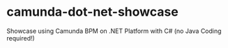 # camunda-dot-net-showcase
Showcase using Camunda BPM on .NET Platform with C# (no Java Coding required!)
